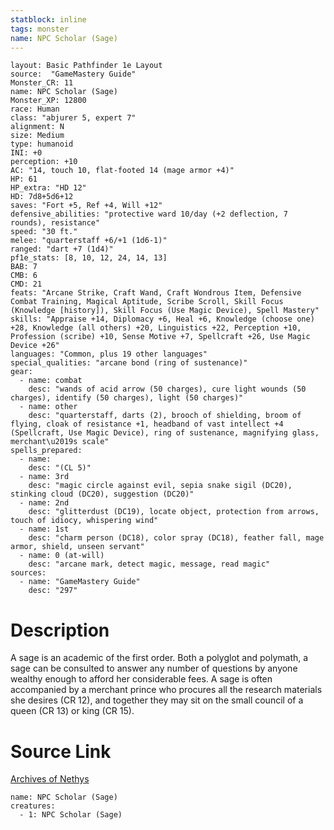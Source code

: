 ```yaml
---
statblock: inline
tags: monster
name: NPC Scholar (Sage)
---
```

```statblock
layout: Basic Pathfinder 1e Layout
source:  "GameMastery Guide"
Monster_CR: 11
name: NPC Scholar (Sage)
Monster_XP: 12800
race: Human
class: "abjurer 5, expert 7"
alignment: N
size: Medium
type: humanoid
INI: +0
perception: +10
AC: "14, touch 10, flat-footed 14 (mage armor +4)"
HP: 61
HP_extra: "HD 12"
HD: 7d8+5d6+12
saves: "Fort +5, Ref +4, Will +12"
defensive_abilities: "protective ward 10/day (+2 deflection, 7 rounds), resistance"
speed: "30 ft."
melee: "quarterstaff +6/+1 (1d6-1)"
ranged: "dart +7 (1d4)"
pf1e_stats: [8, 10, 12, 24, 14, 13]
BAB: 7
CMB: 6
CMD: 21
feats: "Arcane Strike, Craft Wand, Craft Wondrous Item, Defensive Combat Training, Magical Aptitude, Scribe Scroll, Skill Focus (Knowledge [history]), Skill Focus (Use Magic Device), Spell Mastery"
skills: "Appraise +14, Diplomacy +6, Heal +6, Knowledge (choose one) +28, Knowledge (all others) +20, Linguistics +22, Perception +10, Profession (scribe) +10, Sense Motive +7, Spellcraft +26, Use Magic Device +26"
languages: "Common, plus 19 other languages"
special_qualities: "arcane bond (ring of sustenance)"
gear:
  - name: combat
    desc: "wands of acid arrow (50 charges), cure light wounds (50 charges), identify (50 charges), light (50 charges)"
  - name: other
    desc: "quarterstaff, darts (2), brooch of shielding, broom of flying, cloak of resistance +1, headband of vast intellect +4 (Spellcraft, Use Magic Device), ring of sustenance, magnifying glass, merchant\u2019s scale"
spells_prepared:
  - name:
    desc: "(CL 5)"
  - name: 3rd
    desc: "magic circle against evil, sepia snake sigil (DC20), stinking cloud (DC20), suggestion (DC20)"
  - name: 2nd
    desc: "glitterdust (DC19), locate object, protection from arrows, touch of idiocy, whispering wind"
  - name: 1st
    desc: "charm person (DC18), color spray (DC18), feather fall, mage armor, shield, unseen servant"
  - name: 0 (at-will)
    desc: "arcane mark, detect magic, message, read magic"
sources:
  - name: "GameMastery Guide"
    desc: "297"
```
# Description
A sage is an academic of the first order. Both a polyglot and polymath, a sage can be consulted to answer any number of questions by anyone wealthy enough to afford her considerable fees. A sage is often accompanied by a merchant prince who procures all the research materials she desires (CR 12), and together they may sit on the small council of a queen (CR 13) or king (CR 15).
# Source Link
[Archives of Nethys](https://aonprd.com/NPCDisplay.aspx?ItemName=Scholar%20(Sage))
```encounter-table
name: NPC Scholar (Sage)
creatures:
  - 1: NPC Scholar (Sage)
```
